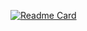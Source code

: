 [![Readme Card](https://github-readme-stats.vercel.app/api/pin/?username=NUISTGY&repo=Deep-High-Resolution-Representation-Learning-for-Cross-Resolution-Person-Re-identification)](https://github.com/NUISTGY/Deep-High-Resolution-Representation-Learning-for-Cross-Resolution-Person-Re-identification)
